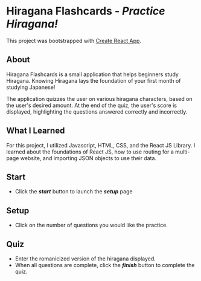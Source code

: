 # **Hiragana Flashcards** - _Practice Hiragana!_
This project was bootstrapped with [Create React App](https://github.com/facebook/create-react-app).

## About
Hiragana Flashcards is a small application that helps beginners study Hiragana. Knowing Hiragana lays the foundation of your first month of studying Japanese!

The application quizzes the user on various hiragana characters, based on the user's desired amount. At the end of the quiz, the user's score is displayed, highlighting the questions answered correctly and incorrectly.

## What I Learned

For this project, I utilized Javascript, HTML, CSS, and the React JS Library. I learned about the foundations of React JS, how to use routing for a multi-page website, and importing JSON objects to use their data.



## Start

- Click the ___start___ button to launch the ___setup___ page

## Setup

- Click on the number of questions you would like the practice.

## Quiz
- Enter the romanicized version of the hiragana displayed.
- When all questions are complete, click the ___finish___ button to complete the quiz. 